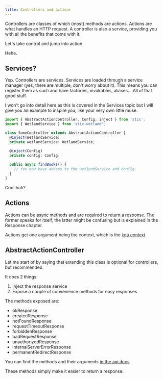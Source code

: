 ```yaml
---
title: Controllers and actions
---
```


Controllers are classes of which (most) methods are actions. Actions are what handles an HTTP request. A controller is also a service, providing you with all the benefits that come with it.

Let's take control and jump into action.

Hehe.

## Services?

Yep. Controllers are services. Services are loaded through a service manager (yes, there are multiple, don't worry about it). This means you can register them as such and have factories, invokables, aliases... All of that good stuff.

I won't go into detail here as this is covered in the Services topic but I will give you an example to inspire you, like your very own little muse.

```ts
import { AbstractActionController, Config, inject } from 'stix';
import { WetlandService } from 'stix-wetland';

class SomeController extends AbstractActionController {
  @inject(WetlandService)
  private wetlandService: WetlandService;

  @inject(Config)
  private config: Config;
  
  public async findBooks() {
    // You now have access to the wetlandService and config.
  }
}
```

Cool huh?

## Actions

Actions can be async methods and are required to return a response. The former speaks for itself, the latter might be confusing but is explained in the Response chapter.

Actions get one argument being the context, which is the [koa context](https://koajs.com/#context).

## AbstractActionController

Let me start of by saying that extending this class is optional for controllers, but recommended.

It does 2 things:

1. Inject the response service
2. Expose a couple of convenience methods for easy responses

The methods exposed are:

- okResponse
- createdResponse
- notFoundResponse
- requestTimeoutResponse
- forbiddenResponse
- badRequestResponse
- unauthorizedResponse
- internalServerErrorResponse
- permanentRedirectResponse

You can find the methods and their arguments [in the api docs](../api/classes/abstractactioncontroller).

These methods simply make it easier to return a response.
